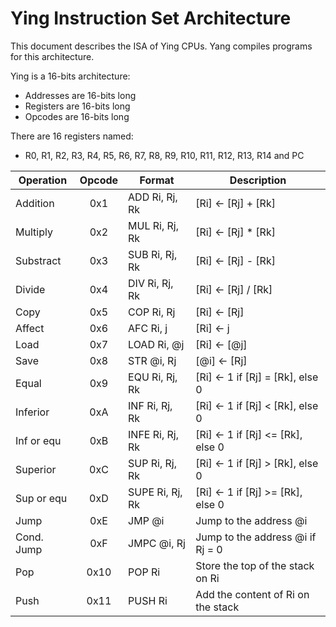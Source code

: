 Ying Instruction Set Architecture
=================================

This document describes the ISA of Ying CPUs. Yang compiles programs for this
architecture.

Ying is a 16-bits architecture:
- Addresses are 16-bits long
- Registers are 16-bits long
- Opcodes   are 16-bits long

There are 16 registers named:
- R0, R1, R2, R3, R4, R5, R6, R7, R8, R9, R10, R11, R12, R13, R14 and PC

| Operation  | Opcode | Format          | Description                          |
|------------|:------:|-----------------|--------------------------------------|
| Addition   | 0x1    | ADD  Ri, Rj, Rk | [Ri] <- [Rj] + [Rk]                  |
| Multiply   | 0x2    | MUL  Ri, Rj, Rk | [Ri] <- [Rj] * [Rk]                  |
| Substract  | 0x3    | SUB  Ri, Rj, Rk | [Ri] <- [Rj] - [Rk]                  |
| Divide     | 0x4    | DIV  Ri, Rj, Rk | [Ri] <- [Rj] / [Rk]                  |
| Copy       | 0x5    | COP  Ri, Rj     | [Ri] <- [Rj]                         |
| Affect     | 0x6    | AFC  Ri, j      | [Ri] <- j                            |
| Load       | 0x7    | LOAD Ri, @j     | [Ri] <- [@j]                         |
| Save       | 0x8    | STR  @i, Rj     | [@i] <- [Rj]                         |
| Equal      | 0x9    | EQU  Ri, Rj, Rk | [Ri] <- 1 if [Rj] =  [Rk], else 0    |
| Inferior   | 0xA    | INF  Ri, Rj, Rk | [Ri] <- 1 if [Rj] <  [Rk], else 0    |
| Inf or equ | 0xB    | INFE Ri, Rj, Rk | [Ri] <- 1 if [Rj] <= [Rk], else 0    |
| Superior   | 0xC    | SUP  Ri, Rj, Rk | [Ri] <- 1 if [Rj] >  [Rk], else 0    |
| Sup or equ | 0xD    | SUPE Ri, Rj, Rk | [Ri] <- 1 if [Rj] >= [Rk], else 0    |
| Jump       | 0xE    | JMP  @i         | Jump to the address @i               |
| Cond. Jump | 0xF    | JMPC @i, Rj     | Jump to the address @i if Rj = 0     |
| Pop        | 0x10   | POP  Ri         | Store the top of the stack on Ri     |
| Push       | 0x11   | PUSH Ri         | Add the content of Ri on the stack   |

